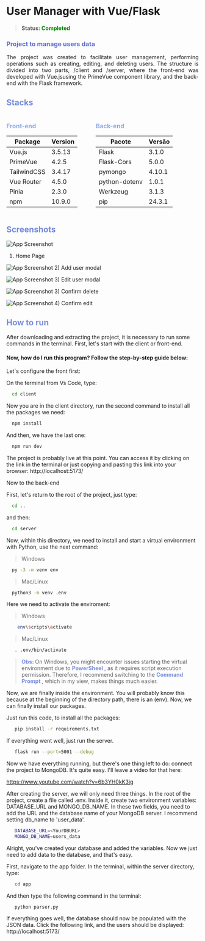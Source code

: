 # User Manager with Vue/Flask

<!-- #788dda -->

> **Status: <span style="color:green"> Completed </span>**

###  **<span style="color:#5f6ecc"> Project to manage users data </span>**

<p  style="text-align:justify">
    The project was created to facilitate user management, performing operations such as creating, editing, and deleting users. The structure is divided into two parts, /client and /server, where the front-end was developed with Vue.jsusing the PrimeVue component library, and the back-end with the Flask framework.
</p>

## **<span style="color:#788dda"> Stacks </span>**

<div style="display: flex; gap: 3rem">
    <div>
        <h1 style="font-size:16px; color:#94abe5">Front-end</h1>
        <table>
            <thead>
                <tr>
                    <th>Package</th>
                    <th>Version</th>
                </tr>
            </thead>
            <tbody>
                <tr>
                    <td>Vue.js</td>
                    <td>3.5.13</td>
                </tr>
                <tr>
                    <td>PrimeVue</td>
                    <td>4.2.5</td>
                </tr>
                <tr>
                    <td>TailwindCSS</td>
                    <td>3.4.17</td>
                </tr>
                <tr>
                    <td>Vue Router</td>
                    <td>4.5.0</td>
                </tr>
                <tr>
                    <td>Pinia</td>
                    <td>2.3.0</td>
                </tr>
                 <tr>
                    <td>npm</td>
                    <td>10.9.0</td>
                </tr>
            </tbody>
        </table>
    </div>
    <div>
        <h1 style="font-size:16px; color:#94abe5">Back-end</h1>
        <table>
        <thead>
            <tr>
                <th>Pacote</th>
                <th>Versão</th>
            </tr>
        </thead>
        <tbody>
            <tr>
                <td>Flask</td>
                <td>3.1.0</td>
            </tr>
            <tr>
                <td>Flask-Cors</td>
                <td>5.0.0</td>
            </tr>
            <tr>
                <td>pymongo</td>
                <td>4.10.1</td>
            </tr>
            <tr>
                <td>python-dotenv</td>
                <td>1.0.1</td>
            </tr>
            <tr>
                <td>Werkzeug</td>
                <td>3.1.3</td>
            </tr>
            <tr> 
                <td>pip</td> 
                <td>24.3.1</td> 
            </tr>
        </tbody>
    </table>
    </div>
    
</div>

## **<span style="color:#788dda"> Screenshots </span>**

![App Screenshot](./images/HomePage.jpeg)
1) Home Page

![App Screenshot](./images/AddUser.jpeg)
2) Add user modal

![App Screenshot](./images/EditUser.jpeg)
3) Edit user modal

![App Screenshot](./images/ConfirmDelete.jpeg)
3) Confirm delete 

![App Screenshot](./images/ConfirmEdit.jpeg)
4) Confirm edit 


## **<span style="color:#788dda"> How to run  </span>**

After downloading and extracting the project, it is necessary to run some commands in the terminal. First, let's start with the client or front-end.

#### Now, how do I run this program? Follow the step-by-step guide below:

Let´s configure the front first: 

On the terminal from Vs Code, type:

```bash
  cd client
```
Now you are in the client directory, run the second command to install all the packages we need:

```bash
  npm install 
```

And then, we have the last one: 

```bash
  npm run dev 
```

The project is probably live at this point. You can access it by clicking on the link in the terminal or just copying and pasting this link into your browser: http://localhost:5173/

Now to the back-end

First, let's return to the root of the project, just type: 

```bash
  cd .. 
```
and then: 

```bash
  cd server
```

Now, within this directory, we need to install and start a virtual environment with Python, use the next command:

> Windows 
```bash
  py -3 -m venv env
```

> Mac/Linux
```bash
  python3 -m venv .env
```

Here we need to activate the enviroment: 

> Windows 
```bash
    env\scripts\activate
```

> Mac/Linux
```bash
   . .env/bin/activate
```

> **<span style="color:#788dda"> Obs: </span>** On Windows, you might encounter issues starting the virtual environment due to **<span style="color:#788dda"> PowerSheel </span>**, as it requires script execution permission. Therefore, I recommend switching to the **<span style="color:#788dda"> Command Prompt </span>** , which in my view, makes things much easier.

Now, we are finally inside the environment. You will probably know this because at the beginning of the directory path, there is an (env). Now, we can finally install our packages.

Just run this code, to install all the packages: 


```bash
   pip install -r requirements.txt
```

If everything went well, just run the server.

```bash
   flask run --port=5001 --debug
```


Now we have everything running, but there's one thing left to do: connect the project to MongoDB. It's quite easy. I'll leave a video for that here:

https://www.youtube.com/watch?v=6b3YH0kK3ig


After creating the server, we will only need three things. In the root of the project, create a file called .env. Inside it, create two environment variables: DATABASE_URL and MONGO_DB_NAME. In these two fields, you need to add the URL and the database name of your MongoDB server. I recommend setting db_name to 'user_data'.


```bash
   DATABASE_URL=<YourDBURL>
   MONGO_DB_NAME=users_data
```

Alright, you've created your database and added the variables. Now we just need to add data to the database, and that's easy.

First, navigate to the app folder. In the terminal, within the server directory, type:

```bash
   cd app
```

And then type the following command in the terminal:

```bash
   python parser.py
```

If everything goes well, the database should now be populated with the JSON data. Click the following link, and the users should be displayed: http://localhost:5173/



